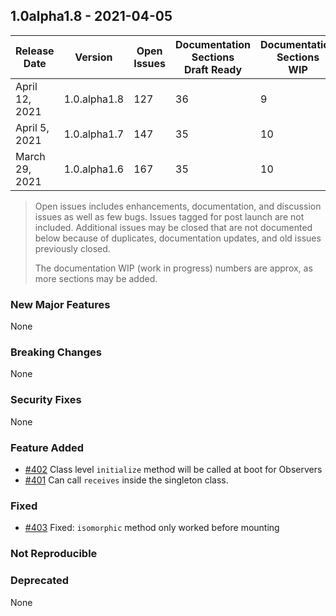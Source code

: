 ## 1.0alpha1.8 - 2021-04-05

| Release<br/>Date | Version | Open<br/>Issues | Documentation<br/>Sections<br/>Draft Ready | Documentation<br/>Sections<br/>WIP |
|--------------|---------|-------------|-------|------|
| April 12, 2021 | 1.0.alpha1.8 | 127 | 36 | 9 |
| April 5, 2021 | 1.0.alpha1.7 | 147 | 35 | 10 |
| March 29, 2021 | 1.0.alpha1.6 | 167 | 35 | 10 |
> Open issues includes enhancements, documentation, and discussion issues as well as few bugs.  Issues tagged for post launch are not included.  Additional issues may be closed that are not documented below because of duplicates, documentation updates, and old issues previously closed.
>
> The documentation WIP (work in progress) numbers are approx, as more sections may be added.

### New Major Features

None

### Breaking Changes

None

### Security Fixes

None

### Feature Added

+ [#402](https://github.com/hyperstack-org/hyperstack/issues/402) Class level
`initialize` method will be called at boot for Observers
+ [#401](https://github.com/hyperstack-org/hyperstack/issues/401) Can call `receives` inside the singleton class.


### Fixed

+ [#403](https://github.com/hyperstack-org/hyperstack/issues/403) Fixed: `isomorphic` method only worked before mounting

### Not Reproducible

### Deprecated

None
